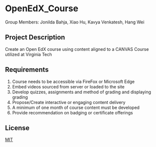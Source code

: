 # OpenEdX_Course
Group Members: Jonilda Bahja, Xiao Hu, Kavya Venkatesh, Hang Wei

## Project Description

Create an Open EdX course using content aligned to a CANVAS Course utilized at Virginia Tech

## Requirements

1. Course needs to be accessible via FireFox or Microsoft Edge
2. Embed videos sourced from server or loaded to the site
3. Develop quizzes, assignments and method of grading and displaying grading
4. Propose/Create interactive or engaging content delivery
5. A minimum of one month of course content must be developed
6. Provide recommendation on badging or certificate offerings

## License

[MIT](https://choosealicense.com/licenses/mit/)

